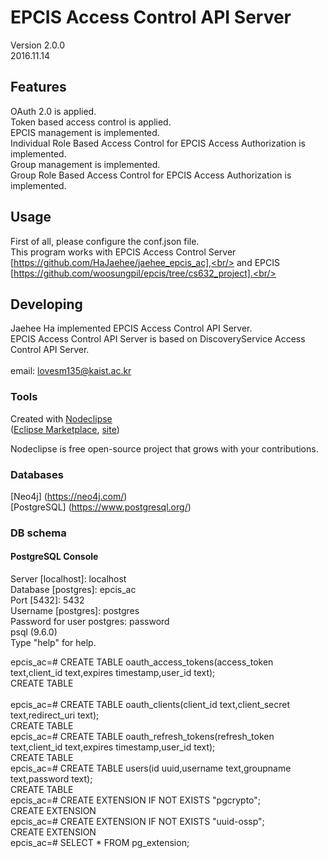 

# EPCIS Access Control API Server
Version 2.0.0 <br/>
2016.11.14<br/>


## Features
OAuth 2.0 is applied.<br/>
Token based access control is applied.<br/>
EPCIS management is implemented.<br/>
Individual Role Based Access Control for EPCIS Access Authorization is implemented.<br/>
Group management is implemented.<br/>
Group Role Based Access Control for EPCIS Access Authorization is implemented.<br/>


## Usage
First of all, please configure the conf.json file.<br/>
This program works with EPCIS Access Control Server [https://github.com/HaJaehee/jaehee_epcis_ac],<br/>
and EPCIS [https://github.com/woosungpil/epcis/tree/cs632_project].<br/>


## Developing
Jaehee Ha implemented EPCIS Access Control API Server.<br/>
EPCIS Access Control API Server is based on DiscoveryService Access Control API Server.<br/><br/>
email: lovesm135@kaist.ac.kr<br/>




### Tools
Created with [Nodeclipse](https://github.com/Nodeclipse/nodeclipse-1)<br/>
 ([Eclipse Marketplace](http://marketplace.eclipse.org/content/nodeclipse), [site](http://www.nodeclipse.org))   <br/>

Nodeclipse is free open-source project that grows with your contributions.<br/>


### Databases
[Neo4j] (https://neo4j.com/)<br/>
[PostgreSQL] (https://www.postgresql.org/)<br/>

### DB schema

#### PostgreSQL Console
Server [localhost]: localhost<br/>
Database [postgres]: epcis_ac<br/>
Port [5432]: 5432<br/>
Username [postgres]: postgres<br/>
Password for user postgres: password<br/>
psql (9.6.0)<br/>
Type "help" for help.<br/>

epcis_ac=# CREATE TABLE oauth_access_tokens(access_token text,client_id text,expires timestamp,user_id text);<br/>
CREATE TABLE<br/><br/>
epcis_ac=# CREATE TABLE oauth_clients(client_id text,client_secret text,redirect_uri text);<br/>
CREATE TABLE<br/>
epcis_ac=# CREATE TABLE oauth_refresh_tokens(refresh_token text,client_id text,expires timestamp,user_id text);<br/>
CREATE TABLE<br/>
epcis_ac=# CREATE TABLE users(id uuid,username text,groupname text,password text);<br/>
CREATE TABLE<br/>
epcis_ac=# CREATE EXTENSION IF NOT EXISTS "pgcrypto";<br/>
CREATE EXTENSION<br/>
epcis_ac=# CREATE EXTENSION IF NOT EXISTS "uuid-ossp";<br/>
CREATE EXTENSION<br/>
epcis_ac=# SELECT * FROM pg_extension;<br/>
